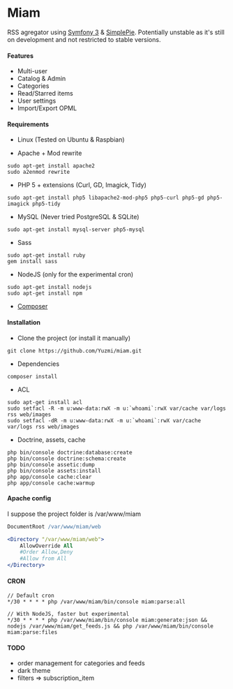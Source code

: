 # Miam

RSS agregator using [Symfony 3](https://symfony.com/) & [SimplePie](https://github.com/simplepie/simplepie).
Potentially unstable as it's still on development and not restricted to stable versions.

#### Features

- Multi-user
- Catalog & Admin
- Categories
- Read/Starred items
- User settings
- Import/Export OPML

#### Requirements

- Linux (Tested on Ubuntu & Raspbian)

- Apache + Mod rewrite
```shell
sudo apt-get install apache2
sudo a2enmod rewrite
```

- PHP 5 + extensions (Curl, GD, Imagick, Tidy)
```shell
sudo apt-get install php5 libapache2-mod-php5 php5-curl php5-gd php5-imagick php5-tidy
```

- MySQL (Never tried PostgreSQL & SQLite)
```shell
sudo apt-get install mysql-server php5-mysql
```

- Sass
```shell
sudo apt-get install ruby
gem install sass
```

- NodeJS (only for the experimental cron)
```shell
sudo apt-get install nodejs
sudo apt-get install npm
```

- [Composer](https://getcomposer.org/download/)

#### Installation

- Clone the project (or install it manually)
```shell
git clone https://github.com/Yuzmi/miam.git
```

- Dependencies
```shell
composer install
```

- ACL
```shell
sudo apt-get install acl
sudo setfacl -R -m u:www-data:rwX -m u:`whoami`:rwX var/cache var/logs rss web/images
sudo setfacl -dR -m u:www-data:rwX -m u:`whoami`:rwX var/cache var/logs rss web/images
```

- Doctrine, assets, cache
```shell
php bin/console doctrine:database:create
php bin/console doctrine:schema:create
php bin/console assetic:dump
php bin/console assets:install
php app/console cache:clear
php app/console cache:warmup
```

#### Apache config

I suppose the project folder is /var/www/miam
```apache
DocumentRoot /var/www/miam/web

<Directory "/var/www/miam/web">
	AllowOverride All
	#Order Allow,Deny
	#Allow from All
</Directory>
```

#### CRON

```
// Default cron
*/30 * * * * php /var/www/miam/bin/console miam:parse:all

// With NodeJS, faster but experimental
*/30 * * * * php /var/www/miam/bin/console miam:generate:json && nodejs /var/www/miam/get_feeds.js && php /var/www/miam/bin/console miam:parse:files
```

#### TODO

- order management for categories and feeds
- dark theme
- filters => subscription_item
